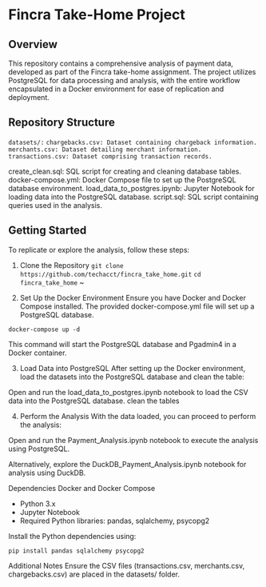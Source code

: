 # Fincra Take-Home Project
## Overview
This repository contains a comprehensive analysis of payment data, developed as part of the Fincra take-home assignment. The project utilizes  PostgreSQL for data processing and analysis, with the entire workflow encapsulated in a Docker environment for ease of replication and deployment.

## Repository Structure

```datasets/:```
    ```chargebacks.csv: Dataset containing chargeback information.```
    ```merchants.csv: Dataset detailing merchant information.```
    ```transactions.csv: Dataset comprising transaction records.```

create_clean.sql: SQL script for creating and cleaning database tables.
docker-compose.yml: Docker Compose file to set up the PostgreSQL database environment.
load_data_to_postgres.ipynb: Jupyter Notebook for loading data into the PostgreSQL database.
script.sql: SQL script containing queries used in the analysis.

## Getting Started
To replicate or explore the analysis, follow these steps:

1. Clone the Repository
```git clone https://github.com/techacct/fincra_take_home.git```
```cd fincra_take_home```
~

2. Set Up the Docker Environment
Ensure you have Docker and Docker Compose installed. The provided docker-compose.yml file will set up a PostgreSQL database.

```docker-compose up -d```

This command will start the PostgreSQL database and Pgadmin4 in a Docker container.

3. Load Data into PostgreSQL
After setting up the Docker environment, load the datasets into the PostgreSQL database and clean the table:

Open and run the load_data_to_postgres.ipynb notebook to load the CSV data into the PostgreSQL database.
clean the tables

4. Perform the Analysis
With the data loaded, you can proceed to perform the analysis:

Open and run the Payment_Analysis.ipynb notebook to execute the analysis using PostgreSQL.

Alternatively, explore the DuckDB_Payment_Analysis.ipynb notebook for analysis using DuckDB.

Dependencies
Docker and Docker Compose

- Python 3.x
- Jupyter Notebook
- Required Python libraries: pandas, sqlalchemy, psycopg2

Install the Python dependencies using:

```pip install pandas sqlalchemy psycopg2```

Additional Notes
Ensure the CSV files (transactions.csv, merchants.csv, chargebacks.csv) are placed in the datasets/ folder.




